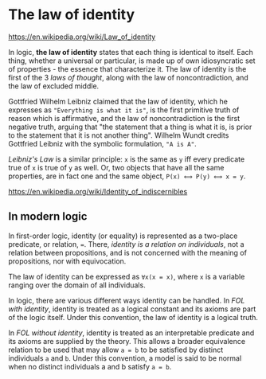 # The law of identity

https://en.wikipedia.org/wiki/Law_of_identity

In logic, **the law of identity** states that each thing is identical to itself. Each thing, whether a universal or particular, is made up of own idiosyncratic set of properties - the essence that characterize it. The law of identity is the first of the 3 *laws of thought*, along with the law of noncontradiction, and the law of excluded middle.

Gottfried Wilhelm Leibniz claimed that the law of identity, which he expresses as `"Everything is what it is"`, is the first primitive truth of reason which is affirmative, and the law of noncontradiction is the first negative truth, arguing that "the statement that a thing is what it is, is prior to the statement that it is not another thing". Wilhelm Wundt credits Gottfried Leibniz with the symbolic formulation, `"A is A"`.

*Leibniz's Law* is a similar principle: `x` is the same as `y` iff every predicate true of `x` is true of `y` as well. Or, two objects that have all the same properties, are in fact one and the same object, `P(x) ⟺ P(y) ⟺ x = y`.

https://en.wikipedia.org/wiki/Identity_of_indiscernibles

## In modern logic

In first-order logic, identity (or equality) is represented as a two-place predicate, or relation, `=`. There, *identity is a relation on individuals*, not a relation between propositions, and is not concerned with the meaning of propositions, nor with equivocation.

The law of identity can be expressed as `∀x(x = x)`, where `x` is a variable ranging over the domain of all individuals.

In logic, there are various different ways identity can be handled. In *FOL with identity*, identity is treated as a logical constant and its axioms are part of the logic itself. Under this convention, the law of identity is a logical truth.

In *FOL without identity*, identity is treated as an interpretable predicate and its axioms are supplied by the theory. This allows a broader equivalence relation to be used that may allow `a = b` to be satisfied by distinct individuals `a` and `b`. Under this convention, a model is said to be normal when no distinct individuals a and b satisfy `a = b`.
